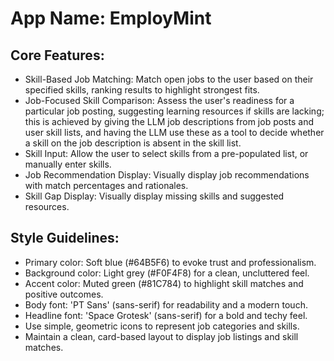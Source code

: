 # **App Name**: EmployMint

## Core Features:

- Skill-Based Job Matching: Match open jobs to the user based on their specified skills, ranking results to highlight strongest fits.
- Job-Focused Skill Comparison: Assess the user's readiness for a particular job posting, suggesting learning resources if skills are lacking; this is achieved by giving the LLM job descriptions from job posts and user skill lists, and having the LLM use these as a tool to decide whether a skill on the job description is absent in the skill list.
- Skill Input: Allow the user to select skills from a pre-populated list, or manually enter skills.
- Job Recommendation Display: Visually display job recommendations with match percentages and rationales.
- Skill Gap Display: Visually display missing skills and suggested resources.

## Style Guidelines:

- Primary color: Soft blue (#64B5F6) to evoke trust and professionalism.
- Background color: Light grey (#F0F4F8) for a clean, uncluttered feel.
- Accent color: Muted green (#81C784) to highlight skill matches and positive outcomes.
- Body font: 'PT Sans' (sans-serif) for readability and a modern touch.
- Headline font: 'Space Grotesk' (sans-serif) for a bold and techy feel.
- Use simple, geometric icons to represent job categories and skills.
- Maintain a clean, card-based layout to display job listings and skill matches.